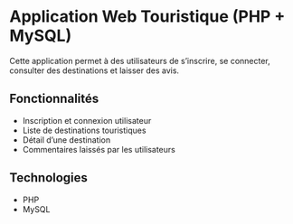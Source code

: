 # Application Web Touristique (PHP + MySQL)

Cette application permet à des utilisateurs de s’inscrire, se connecter, consulter des destinations et laisser des avis.

## Fonctionnalités
- Inscription et connexion utilisateur
- Liste de destinations touristiques
- Détail d’une destination
- Commentaires laissés par les utilisateurs

## Technologies
- PHP
- MySQL
